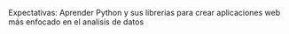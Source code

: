 Expectativas:
Aprender Python y sus librerias para crear aplicaciones web más enfocado en el analisis de datos
